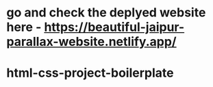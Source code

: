 # go and check the deplyed website here - https://beautiful-jaipur-parallax-website.netlify.app/

# html-css-project-boilerplate
